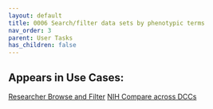 ```yaml
---
layout: default
title: 0006 Search/filter data sets by phenotypic terms
nav_order: 3
parent: User Tasks
has_children: false
---
```


## Appears in Use Cases:

[Researcher Browse and Filter](../use-cases/browse-and-filter.md)
[NIH Compare across DCCs](../use-cases/multi-compare-custodian.md)
